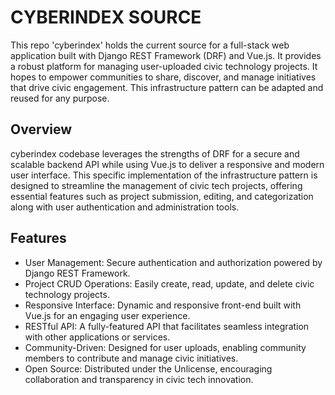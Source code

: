 # CYBERINDEX SOURCE

This repo 'cyberindex' holds the current source for a full-stack web application built with Django REST Framework (DRF) and Vue.js. It provides a robust platform for managing user-uploaded civic technology projects. It hopes to empower communities to share, discover, and manage initiatives that drive civic engagement. This infrastructure pattern can be adapted and reused for any purpose.

## Overview
cyberindex codebase leverages the strengths of DRF for a secure and scalable backend API while using Vue.js to deliver a responsive and modern user interface. This specific implementation of the infrastructure pattern is designed to streamline the management of civic tech projects, offering essential features such as project submission, editing, and categorization along with user authentication and administration tools.

## Features
- User Management: Secure authentication and authorization powered by Django REST Framework.
- Project CRUD Operations: Easily create, read, update, and delete civic technology projects.
- Responsive Interface: Dynamic and responsive front-end built with Vue.js for an engaging user experience.
- RESTful API: A fully-featured API that facilitates seamless integration with other applications or services.
- Community-Driven: Designed for user uploads, enabling community members to contribute and manage civic initiatives.
- Open Source: Distributed under the Unlicense, encouraging collaboration and transparency in civic tech innovation.
